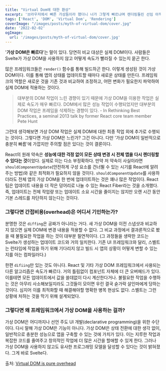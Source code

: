```yaml
---
title: "Virtual Dom에 대한 환상"
excerpt: '브라우저에서 빠른 가상돔이라 했더니 너가 그렇게 빠르냐며 렌더링돌린 선임 아직도 생각나네'
tags: ['React', 'DOM', 'Virtual Dom', 'Rendering']
coverImage: "/images/posts/myth-of-virtual-dom/cover.jpg"
date: '2022-02-02'
ogImage:
  url: '/images/posts/myth-of-virtual-dom/cover.jpg'
---
```


'**가상 DOM은 빠르다**'는 말이 있다. 당연히 비교 대상은 실제 DOM이다. 사람들은 Svelte가 가상 DOM을 사용하지 않고 어떻게 속도가 빨라질 수 있는지 묻곤 한다.

많은 프레임워크들은 `render()` 함수를 통해 빌드하곤 한다. 이렇게 생성된 것이 가상DOM이다. 이를 통해 앱의 상태를 업데이트할 때마다 새로운 상태를 만든다. 프레임워크의 역할은 새로운 것을 기존 것과 비교하여 조정하고, 어떤 변화가 필요한지 파악하여 실제 DOM에 적용하는 것이다.

> 대부분의 DOM 작업이 느린 경향이 있기 때문에 가상 DOM을 이용한 작업은 실제로 속도가 매우 빠르다. DOM에서 많은 성능 작업이 수행되었지만 대부분의 DOM 작업은 프레임을 삭제하는 경향이 있다. - In Rethinking Best Practices, a seminal 2013 talk by former React core team member Pete Hunt

그런데 생각해보면 가상 DOM 작업은 실제 DOM에 대한 최종 작업 외에 추가로 수행되는 것이다. 그렇다면 가상 DOM은 느린가? 그건 아니다.  다만 '가상 DOM이 일반적으로 충분히 빠름'에 가깝지만 주의할 점은 있다는 것이 결론이다.

React의 원래 약속은 **성능에 대한 걱정 없이 모든 상태 변경 시 전체 앱을 다시 렌더링할 수 있다는 것**이었다. 실제로 이는 다소 부정확하다. 만약 저 약속이 사실이라면 `shouldComponentUpdate`(안전하게 구성 요소를 건너뛸 수 있는 시기를 React에 알려주는 방법)와 같은 최적화가 필요하지 않을 것이다. `shouldComponentUpdate`를 사용하더라도 전체 앱의 가상 DOM을 한 번에 업데이트하는 것은 꽤나 많은 작업이다. React 팀은 업데이트 내용을 더 작은 덩어리로 나눌 수 있는 React Fiber라는 것을 소개했다. 즉, 업데이트는 전체 작업량 또는 업데이트 소요 시간을 줄이지는 않지만 오랜 시간 동안 기본 스레드를 차단하지 않는다는 것이다.

### 그렇다면 간접비용(overhead)은 어디서 기인하는가?

분명한 것은 `diffing`은 공짜가 아니라는 거다. 새 가상 DOM을 이전 스냅샷과 비교하지 않으면 실제 DOM에 변경 내용을 적용할 수 없다. 그 비교 과정에서 결과론적으로 봤을 때 불필요한 작업을 하는 것이 대부분 필연적이다. (그 과정들을 생략한 코드는 Svelte가 생성하는 업데이트 코드와 거의 일치한다. 기존 UI 프레임워크와 달리, 스벨트는 런타임에 작업을 하기 위해 기다리지 않고 빌드 시 앱의 상황이 어떻게 변할 수 있는지를 아는 컴파일러다.)

한편 `difiing`만 있는 것도 아니다. React 및 기타 가상 DOM 프레임워크에서 사용되는 다른 알고리즘은 속도가 빠르다. 거의 틀림없이 컴포넌트 자체에 더 큰 오버헤드가 있다. 이를테면 모든 업데이트에서 값을 쓸데없이 다시 계산한다거나. 불필요한 작업을 수행하는 것은 아무리 사소해보일지라도 그것들이 모이면 우린 결국 숟가락 살인마에게 당하는 것이다. 심지어 이를 최적화할 때 해결해야할 명확한 병목 현상도 없다. 스벨트는 그런 상황에 처하는 것을 막기 위해 설계되었다.

### 그렇다면 왜 프레임워크에서 가상 DOM을 사용하는 걸까?

가상 DOM은 어디까지나 선언 주도 UI 개발(declarative programming)을 위한 수단이다. 다시 말해 가상 DOM은 기능이 아니다. 가상 DOM은 상태 전환에 대한 생각 없이, 일반적으로 충분한 성능으로 앱을 구축할 수 있는 것에 가치가 있다. 이는 지루한 작업과 복잡한 코드를 줄여주고 창의적인 작업에 더 많은 시간을 할애할 수 있게 한다. 그러나 가상 DOM을 사용하지 않고도 유사한 프로그래밍 모델을 달성할 수 있다는 것이 밝혀졌다. 그게 바로 Svelte다.

출처: [Virtual DOM is pure overhead](https://svelte.dev/blog/virtual-dom-is-pure-overhead)
